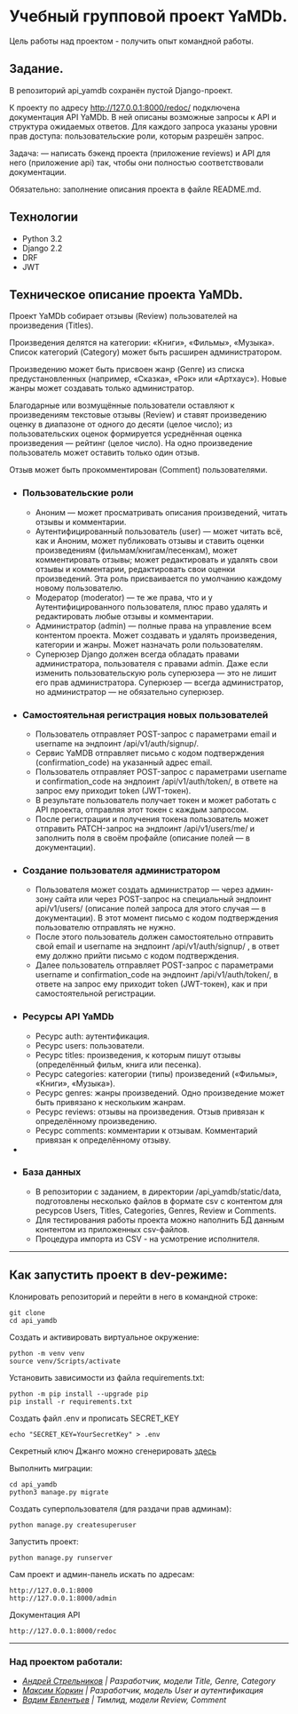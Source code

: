 # Учебный групповой проект YaMDb.
Цель работы над проектом - получить опыт командной работы.

## Задание.
В репозиторий api_yamdb сохранён пустой Django-проект.

К проекту по адресу http://127.0.0.1:8000/redoc/ подключена документация API YaMDb. В ней описаны возможные запросы к API и структура ожидаемых ответов. Для каждого запроса указаны уровни прав доступа: пользовательские роли, которым разрешён запрос.

Задача: — написать бэкенд проекта (приложение reviews) и API для него (приложение api) так, чтобы они полностью соответствовали документации.

Обязательно: заполнение описания проекта в файле README.md.

## Технологии
- Python 3.2
- Django 2.2
- DRF
- JWT

## Техническое описание проекта YaMDb.
Проект YaMDb собирает отзывы (Review) пользователей на произведения (Titles).

Произведения делятся на категории: «Книги», «Фильмы», «Музыка». Список категорий (Category) может быть расширен администратором.

Произведению может быть присвоен жанр (Genre) из списка предустановленных (например, «Сказка», «Рок» или «Артхаус»). Новые жанры может создавать только администратор.

Благодарные или возмущённые пользователи оставляют к произведениям текстовые отзывы (Review) и ставят произведению оценку в диапазоне от одного до десяти (целое число); из пользовательских оценок формируется усреднённая оценка произведения — рейтинг (целое число). На одно произведение пользователь может оставить только один отзыв.

Отзыв может быть прокомментирован (Сomment) пользователями.

- ### Пользовательские роли

  - Аноним — может просматривать описания произведений, читать отзывы и комментарии.
  - Аутентифицированный пользователь (user) — может читать всё, как и Аноним, может публиковать отзывы и ставить оценки произведениям (фильмам/книгам/песенкам), может комментировать отзывы; может редактировать и удалять свои отзывы и комментарии, редактировать свои оценки произведений. Эта роль присваивается по умолчанию каждому новому пользователю.
  - Модератор (moderator) — те же права, что и у Аутентифицированного пользователя, плюс право удалять и редактировать любые отзывы и комментарии.
  - Администратор (admin) — полные права на управление всем контентом проекта. Может создавать и удалять произведения, категории и жанры. Может назначать роли пользователям.
  - Суперюзер Django должен всегда обладать правами администратора, пользователя с правами admin. Даже если изменить пользовательскую роль суперюзера — это не лишит его прав администратора. Суперюзер — всегда администратор, но администратор — не обязательно суперюзер.

- ### Самостоятельная регистрация новых пользователей

  - Пользователь отправляет POST-запрос с параметрами email и username на эндпоинт /api/v1/auth/signup/.
  - Сервис YaMDB отправляет письмо с кодом подтверждения (confirmation_code) на указанный адрес email.
  - Пользователь отправляет POST-запрос с параметрами username и confirmation_code на эндпоинт /api/v1/auth/token/, в ответе на запрос ему приходит token (JWT-токен).
  - В результате пользователь получает токен и может работать с API проекта, отправляя этот токен с каждым запросом.
  - После регистрации и получения токена пользователь может отправить PATCH-запрос на эндпоинт /api/v1/users/me/ и заполнить поля в своём профайле (описание полей — в документации).

- ### Создание пользователя администратором

  - Пользователя может создать администратор — через админ-зону сайта или через POST-запрос на специальный эндпоинт api/v1/users/ (описание полей запроса для этого случая — в документации). В этот момент письмо с кодом подтверждения пользователю отправлять не нужно.
  - После этого пользователь должен самостоятельно отправить свой email и username на эндпоинт /api/v1/auth/signup/ , в ответ ему должно прийти письмо с кодом подтверждения.
  - Далее пользователь отправляет POST-запрос с параметрами username и confirmation_code на эндпоинт /api/v1/auth/token/, в ответе на запрос ему приходит token (JWT-токен), как и при самостоятельной регистрации.

- ### Ресурсы API YaMDb

  - Ресурс auth: аутентификация.
  - Ресурс users: пользователи.
  - Ресурс titles: произведения, к которым пишут отзывы (определённый фильм, книга или песенка).
  - Ресурс categories: категории (типы) произведений («Фильмы», «Книги», «Музыка»).
  - Ресурс genres: жанры произведений. Одно произведение может быть привязано к нескольким жанрам.
  - Ресурс reviews: отзывы на произведения. Отзыв привязан к определённому произведению.
  - Ресурс comments: комментарии к отзывам. Комментарий привязан к определённому отзыву.
- 
- ### База данных

  - В репозитории с заданием, в директории /api_yamdb/static/data, подготовлены несколько файлов в формате csv с контентом для ресурсов Users, Titles, Categories, Genres, Review и Comments.
  - Для тестирования работы проекта можно наполнить БД данным контентом из приложенных csv-файлов.
  - Процедура импорта из CSV - на усмотрение исполнителя.
---
## Как запустить проект в dev-режиме:
Клонировать репозиторий и перейти в него в командной строке:

```
git clone
cd api_yamdb
```

Cоздать и активировать виртуальное окружение:

```
python -m venv venv
source venv/Scripts/activate
```
Установить зависимости из файла requirements.txt:

```
python -m pip install --upgrade pip
pip install -r requirements.txt
```
Cоздать файл .env и прописать SECRET_KEY
```
echo "SECRET_KEY=YourSecretKey" > .env
```
Секретный ключ Джанго можно сгенерировать [здесь](https://djecrety.ir)

Выполнить миграции:
```
cd api_yamdb
python3 manage.py migrate
```
Создать суперпользователя (для раздачи прав админам):
```
python manage.py createsuperuser
```
Запустить проект:
```
python manage.py runserver
```
Сам проект и админ-панель искать по адресам:
```
http://127.0.0.1:8000
http://127.0.0.1:8000/admin
```
Документация API
```
http://127.0.0.1:8000/redoc
```
***
### Над проектом работали:

- _[Андрей Стрельников](https://github.com/vedruss-sibir) | Разработчик, модели Title, Genre, Category_
- _[Максим Коркин](https://github.com/splintermax) | Разработчик, модель User и аутентификация_
- _[Вадим Евлентьев](https://github.com/8Vadim8) | Тимлид, модели Review, Comment_